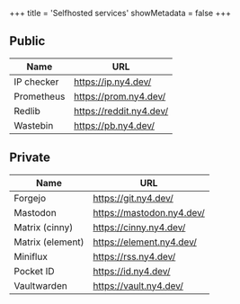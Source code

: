 +++
title = 'Selfhosted services'
showMetadata = false
+++

## Public

| Name                      | URL                                                |
| ------------------------- | -------------------------------------------------- |
| IP checker                | https://ip.ny4.dev/                                |
| Prometheus                | https://prom.ny4.dev/                              |
| Redlib                    | https://reddit.ny4.dev/                            |
| Wastebin                  | https://pb.ny4.dev/                                |

## Private

| Name             | URL                       |
| ---------------- | ------------------------- |
| Forgejo          | https://git.ny4.dev/      |
| Mastodon         | https://mastodon.ny4.dev/ |
| Matrix (cinny)   | https://cinny.ny4.dev/    |
| Matrix (element) | https://element.ny4.dev/  |
| Miniflux         | https://rss.ny4.dev/      |
| Pocket ID        | https://id.ny4.dev/       |
| Vaultwarden      | https://vault.ny4.dev/    |
